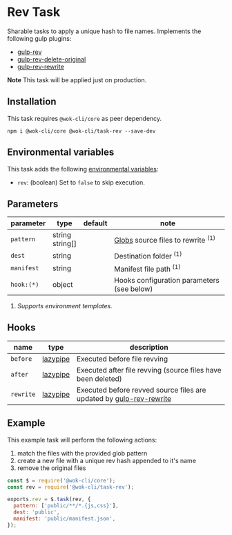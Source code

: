 # Rev Task

Sharable tasks to apply a unique hash to file names. Implements the following gulp plugins:

- [gulp-rev](https://www.npmjs.com/package/gulp-rev)
- [gulp-rev-delete-original](https://www.npmjs.com/package/gulp-rev-delete-original)
- [gulp-rev-rewrite](https://www.npmjs.com/package/gulp-rev-rewrite)

**Note** This task will be applied just on production.

## Installation

This task requires `@wok-cli/core` as peer dependency.

```
npm i @wok-cli/core @wok-cli/task-rev --save-dev
```

## Environmental variables

This task adds the following [environmental variables](packages/core/configuration#env):

- `rev`: (boolean) Set to `false` to skip execution.

## Parameters

| parameter  | type               | default | note                                              |
| ---------- | ------------------ | ------- | ------------------------------------------------- |
| `pattern`  | string<br>string[] |         | [Globs][1] source files to rewrite <sup>(1)</sup> |
| `dest`     | string             |         | Destination folder <sup>(1)</sup>                 |
| `manifest` | string             |         | Manifest file path <sup>(1)</sup>                 |
| `hook:(*)` | object             |         | Hooks configuration parameters (see below)        |

1. _Supports environment templates._

[1]: https://gulpjs.com/docs/en/api/concepts#globs

## Hooks

| name      | type          | description                                                              |
| --------- | ------------- | ------------------------------------------------------------------------ |
| `before`  | [lazypipe][1] | Executed before file revving                                             |
| `after`   | [lazypipe][1] | Executed after file revving (source files have been deleted)             |
| `rewrite` | [lazypipe][1] | Executed before revved source files are updated by [gulp-rev-rewrite][2] |

[1]: https://github.com/OverZealous/lazypipe
[2]: https://www.npmjs.com/package/gulp-rev-rewrite

## Example

This example task will perform the following actions:

1. match the files with the provided glob pattern
2. create a new file with a unique rev hash appended to it's name
3. remove the original files

```js
const $ = require('@wok-cli/core');
const rev = require('@wok-cli/task-rev');

exports.rev = $.task(rev, {
  pattern: ['public/**/*.{js,css}'],
  dest: 'public',
  manifest: 'public/manifest.json',
});
```
